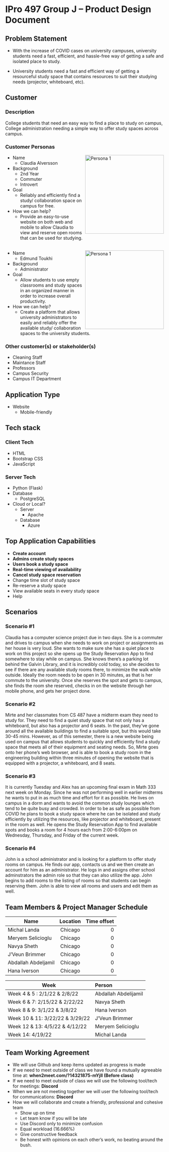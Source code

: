 # IPro 497 Group J – Product Design Document

## Problem Statement

- With the increase of COVID cases on university campuses, university students need a fast, efficient, and hassle-free way of getting a safe and isolated place to study.

- University students need a fast and efficient way of getting a resourceful study space that contains resources to suit their studying needs (projector, whiteboard, etc).  
 
## Customer
### Description
College students that need an easy way to find a place to study on campus, College administration needing a simple way to offer study spaces across campus. 
 
### Customer Personas
  <img src="https://imgur.com/pGWfCes.png"
     alt="Persona 1"
     style="width: 250px;"
     align="right"/>
  - Name
    - Claudia Alversson
  - Background
    - 2nd Year
    - Commuter
    - Introvert
  - Goal
    - Reliably and efficiently find a study/ collaboration space on campus for free.
  - How we can help?
    - Provide an easy-to-use website on both web and mobile to allow Claudia to view and reserve open rooms that can be used for studying.  
  &nbsp;  

 
  <img src="https://imgur.com/iLPeEow.png"
     alt="Persona 1"
     style="width: 250px;"
     align="right"
     />
  - Name
    - Edmund Toukhi 
  - Background
    - Administrator
  - Goal
    - Allow students to use empty classrooms and study spaces in an organized manner in order to increase overall productivity.
  - How we can help?
    - Create a platform that allows university administrators to easily and reliably offer the available study/ collaboration spaces to the university students.

### Other customer(s) or stakeholder(s) 
- Cleaning Staff
- Maintance Staff
- Professors 
- Campus Security 
- Campus IT Department 
 
## Application Type
- Website
  - Mobile-friendly
## Tech stack
### Client Tech 
- HTML
- Bootstrap CSS
- JavaScript 
### Server Tech
- Python (Flask)
- Database
  - PostgreSQL
- Cloud or Local?
  - Server
    - Apache
  - Database
    - Azure
 
## Top Application Capabilities
- **Create account**
- **Admins create study spaces**
- **Users book a study space**
- **Real-time viewing of availability**
- **Cancel study space reservation**
- Change time slot of study space
- Re-reserve a study space
- View available seats in every study space
- Help

## Scenarios 
### Scenario #1
Claudia has a computer science project due in two days. She is a commuter and drives to campus when she needs to work on project or assignments as her house is very loud. She wants to make sure she has a quiet place to work on this project so she opens up the Study Reservation App to find somewhere to stay while on campus. She knows there’s a parking lot behind the Galvin Library, and it is incredibly cold today, so she decides to see if there are any available study rooms there, to minimize the walk while outside. Ideally the room needs to be open in 30 minutes, as that is her commute to the university. Once she reserves the spot and gets to campus, she finds the room she reserved, checks in on the website through her mobile phone, and gets her project done. 

### Scenario #2
Mirte and her classmates from CS 487 have a midterm exam they need to study for. They need to find a quiet study space that not only has a whiteboard, but also has a projector and 6 seats. In the past, they’ve gone around all the available buildings to find a suitable spot, but this would take 30-45 mins. However, as of this semester, there is a new website being used on campus that allows students to quickly and efficiently find a study space that meets all of their equipment and seating needs. So, Mirte goes onto her phone’s web browser, and is able to book a study room in the engineering building within three minutes of opening the website that is equipped with a projector, a whiteboard, and 8 seats. 

### Scenario #3
It is currently Tuesday and Alex has an upcoming final exam in Math 333 next week on Monday. Since he was not performing well in earlier midterms he wants to put in as much time and effort for it as possible. He lives on campus in a dorm and wants to avoid the common study lounges which tend to be quite busy and crowded. In order to be as safe as possible from COVID he plans to book a study space where he can be isolated and study efficiently by utilizing the resources, like projector and whiteboard, present in the room as well. He opens the Study Reservation App to find available spots and books a room for 4 hours each from 2:00-6:00pm on Wednesday, Thursday, and Friday of the current week. 

### Scenario #4
John is a school administrator and is looking for a platform to offer study rooms on campus. He finds our app, contacts us and we then create an account for him as an administrator. He logs in and assigns other school adminstrators the admin role so that they can also utilize the app. John begins to add rooms to the listing of rooms so that students can begin reserving them. John is able to view all rooms and users and edit them as well.

## Team Members & Project Manager Schedule

| Name        | Location           | Time offset  |
| ------------- |:-------------:| -----:|
| Michal Landa | Chicago 	| 0 |
| Meryem Selicioglu | Chicago 	| 0 |
| Navya Sheth | Chicago 	| 0 |
| J’Veun Brimmer | Chicago 	| 0 |
| Abdallah Abdeljamil | Chicago 	| 0 |
| Hana Iverson | Chicago 	| 0 |
		
| Week        | Person           |
| ------------- |:------------| 
| Week 4 & 5 : 2/1/22 & 2/8/22 | Abdallah Abdelijamil |
| Week 6 & 7: 2/15/22 & 2/22/22 | Navya Sheth |
| Week 8 & 9: 3/1/22 & 3/8/22 | Hana Iverson |
| Week 10 & 11: 3/22/22 & 3/29/22 | J’Veun Brimmer |
| Week 12 & 13: 4/5/22 & 4/12/22 | Meryem Selicioglu |
| Week 14: 4/19/22 | Michal Landa |

## Team Working Agreement
- We will use Github and keep items updated as progress is made
- If we need to meet outside of class we have found a mutually agreeable time at: **when2meet.com/?14321875-mYjIl (Before class)**
- If we need to meet outside of class we will use the following tool/tech for meetings: **Discord**
- When we are not meeting together we will user the following tool/tech for communications: **Discord**
- How we will collaborate and create a friendly, professional and cohesive team
  - Show up on time
  - Let team know if you will be late
  - Use Discord only to minimize confusion
  - Equal workload (16.666%)
  - Give constructive feedback
  - Be honest with opinions on each other’s work, no beating around the bush.

